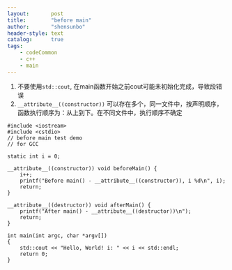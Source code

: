 ```yaml
---
layout:       post
title:        "before main"
author:       "shensunbo"
header-style: text
catalog:      true
tags:
    - codeCommon
    - c++
    - main
---
```


1. 不要使用`std::cout`, 在main函数开始之前cout可能未初始化完成，导致段错误  
2. `__attribute__((constructor))` 可以存在多个，同一文件中，按声明顺序， 函数执行顺序为：从上到下。在不同文件中，执行顺序不确定

```
#include <iostream>
#include <cstdio>
// before main test demo
// for GCC

static int i = 0;

__attribute__((constructor)) void beforeMain() {
    i++;
    printf("Before main() - __attribute__((constructor)), i %d\n", i);
    return; 
}

__attribute__((destructor)) void afterMain() {
    printf("After main() - __attribute__((destructor))\n");
    return; 
}

int main(int argc, char *argv[])
{
    std::cout << "Hello, World! i: " << i << std::endl;
    return 0;
}
```